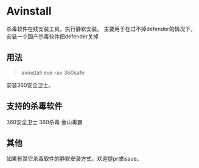 # Avinstall
杀毒软件在线安装工具，执行静默安装。
主要用于在过不掉defender的情况下，安装一个国产杀毒软件把defender关掉


## 用法

> avinstall.eve -av 360safe

安装360安全卫士。


## 支持的杀毒软件
360安全卫士
360杀毒
金山毒霸


## 其他
如果有其它杀毒软件的静默安装方式，欢迎提pr或issue。